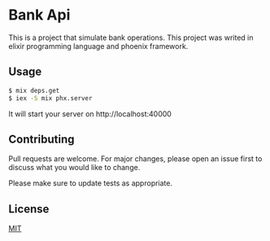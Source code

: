 # Bank Api

This is a project that simulate bank operations.
This project was writed in elixir programming language and phoenix framework.

## Usage

```bash
$ mix deps.get
$ iex -S mix phx.server
```

It will start your server on http://localhost:40000

## Contributing
Pull requests are welcome. For major changes, please open an issue first to discuss what you would like to change.

Please make sure to update tests as appropriate.

## License
[MIT](https://choosealicense.com/licenses/mit/)
